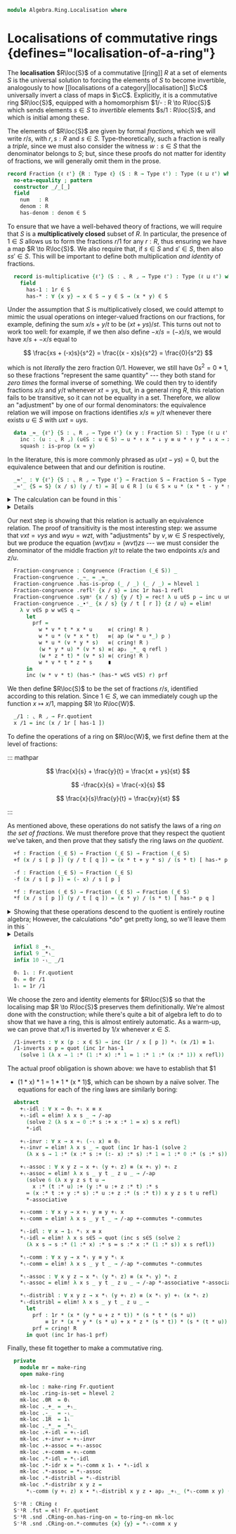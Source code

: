 <!--
```agda
open import 1Lab.Prelude hiding (_*_ ; _+_ ; _-_)

open import Algebra.Ring.Commutative
open import Algebra.Ring.Solver
open import Algebra.Ring

open import Data.Set.Coequaliser hiding (_/_)
open import Data.Nat.Base using (_≤_)
```
-->

```agda
module Algebra.Ring.Localisation where
```

# Localisations of commutative rings {defines="localisation-of-a-ring"}

The **localisation** $R\loc{S}$ of a commutative [[ring]] $R$ at a set
of elements $S$ is the universal solution to forcing the elements of $S$
to become invertible, analogously to how [[localisations of a
category||localisation]] $\cC$ universally invert a class of maps in
$\cC$. Explicitly, it is a commutative ring $R\loc{S}$, equipped with a
homomorphism $1/- : R \to R\loc{S}$ which sends elements $s \in S$ to
*invertible* elements $s/1 : R\loc{S}$, and which is initial among
these.

The elements of $R\loc{S}$ are given by formal *fractions*, which we
will write $r/s$, with $r, s : R$ and $s \in S$. Type-theoretically,
such a fraction is really a *triple*, since we must also consider the
witness $w : s \in S$ that the denominator belongs to $S$; but, since
these proofs do not matter for identity of fractions, we will generally
omit them in the prose.

```agda
record Fraction {ℓ ℓ'} {R : Type ℓ} (S : R → Type ℓ') : Type (ℓ ⊔ ℓ') where
  no-eta-equality ; pattern
  constructor _/_[_]
  field
    num   : R
    denom : R
    has-denom : denom ∈ S
```

<!--
```agda
open Fraction renaming (num to ↑ ; denom to ↓)

pattern _/_ x y = x / y [ _ ]

instance
  H-Level-Fraction
    : ∀ {n ℓ ℓ'} {R : Type ℓ} {S : R → Type ℓ'} ⦃ _ : H-Level R n ⦄ ⦃ _ : ∀ {x} → H-Level (S x) n ⦄
    → H-Level (Fraction S) n
  H-Level-Fraction {n = n} {k} {R = R} {S} = hlevel-instance
    (retract→is-hlevel {A = R × ∫ₚ S} n
      (λ (x , y , p) → x / y [ p ])
      (λ (x / y [ p ]) → x , y , p)
      (λ { (x / y [ p ]) i → x / y [ p ] })
        (hlevel n))

  Inductive-Fraction
    : ∀ {ℓ ℓ' ℓ'' ℓm} {R : Type ℓ} {S : R → Type ℓ'} {P : Fraction S → Type ℓ''}
    → ⦃ _ : Inductive ((num : ⌞ R ⌟) (denom : ⌞ R ⌟) (has : denom ∈ S) → P (num / denom [ has ])) ℓm ⦄
    → Inductive ((x : Fraction S) → P x) ℓm
  Inductive-Fraction ⦃ r ⦄ .Inductive.methods        = r .Inductive.methods
  Inductive-Fraction ⦃ r ⦄ .Inductive.from f (x / s [ p ]) = r .Inductive.from f x s p

Fraction-path
  : ∀ {ℓ ℓ'} {R : Type ℓ} {S : ⌞ R ⌟ → Type ℓ'}
  → ⦃ _ : ∀ {x} → H-Level (S x) 1 ⦄ {x y : Fraction S}
  → ↑ x ≡ ↑ y → ↓ x ≡ ↓ y → x ≡ y
Fraction-path {S = S} {x = x / s [ p ]} {y / t [ q ] } α β i = record
  { num = α i
  ; denom = β i
  ; has-denom = is-prop→pathp (λ i → hlevel {T = S (β i)} 1) p q i
  }
```
-->

<!--
```agda
module Frac {ℓ} (R : CRing ℓ) where
  open Explicit R
  open CRing R
```
-->

To ensure that we have a well-behaved theory of fractions, we will
require that $S$ is a **multiplicatively closed** subset of $R$. In
particular, the presence of $1 \in S$ allows us to form the fractions
$r/1$ for any $r : R$, thus ensuring we have a map $R \to R\loc{S}$. We
also require that, if $s \in S$ and $s' \in S$, then also $ss' \in S$.
This will be important to define both multiplication *and identity* of
fractions.

```agda
  record is-multiplicative {ℓ'} (S : ⌞ R ⌟ → Type ℓ') : Type (ℓ ⊔ ℓ') where
    field
      has-1 : 1r ∈ S
      has-* : ∀ {x y} → x ∈ S → y ∈ S → (x * y) ∈ S
```

Under the assumption that $S$ is multiplicatively closed, we could
attempt to mimic the usual operations on integer-valued fractions on our
fractions, for example, defining the sum $x/s + y/t$ to be $(xt+ys)/st$.
This turns out not to work too well: for example, if we then also define
$-x/s = (-x)/s$, we would have $x/s + -x/s$ equal to

$$
\frac{xs + (-x)s}{s^2} = \frac{(x - x)s}{s^2} = \frac{0}{s^2}
$$

which is not *literally* the zero fraction $0/1$. However, we still have
$0s^2 = 0*1$, so these fractions "represent the same quantity" --- they
both stand for *zero times* the formal inverse of something. We could
then try to identify fractions $x/s$ and $y/t$ whenever $xt = ys$, but,
in a general ring $R$, this relation fails to be transitive, so it can
not be equality in a set. Therefore, we allow an "adjustment" by one of
our formal denominators: the equivalence relation we will impose on
fractions identifies $x/s \approx y/t$ whenever there exists $u \in S$
with $uxt = uys$.

```agda
  data _≈_ {ℓ'} {S : ⌞ R ⌟ → Type ℓ'} (x y : Fraction S) : Type (ℓ ⊔ ℓ') where
    inc : (u : ⌞ R ⌟) (u∈S : u ∈ S) → u * ↑ x * ↓ y ≡ u * ↑ y * ↓ x → x ≈ y
    squash : is-prop (x ≈ y)
```

<!--
```agda
  {-
  We define _≈_ as a data type so it's injective. It could also be a
  record, but then we'd have to truncate the record in a separate step.
  -}

  instance
    Inductive-≈
      : ∀ {ℓ' ℓ'' ℓm} {S : ⌞ R ⌟ → Type ℓ'} {x y : Fraction S} {P : x ≈ y → Type ℓ''}
      → ⦃ h : ∀ {x} → H-Level (P x) 1 ⦄
      → ⦃ r : Inductive ((u : ⌞ R ⌟) (u∈S : u ∈ S) (p : u * ↑ x * ↓ y ≡ u * ↑ y * ↓ x) → P (inc u u∈S p)) ℓm ⦄
      → Inductive ((p : x ≈ y) → P p) ℓm
    Inductive-≈ ⦃ h ⦄ ⦃ r ⦄ .Inductive.methods = r .Inductive.methods
    Inductive-≈ {S = S} {x} {y} {P} ⦃ h ⦄ ⦃ r ⦄ .Inductive.from f = go (r .Inductive.from f) where
      go
        : ((u : ⌞ R ⌟) (u∈S : u ∈ S) (p : u * ↑ x * ↓ y ≡ u * ↑ y * ↓ x) → P (inc u u∈S p))
        → ∀ x → P x
      go m (inc u u∈S x) = m u u∈S x
      go m (squash x y i) = is-prop→pathp (λ i → hlevel {T = P (squash x y i)} 1) (go m x) (go m y) i

    H-Level-≈ : ∀ {ℓ'} {S : ⌞ R ⌟ → Type ℓ'} {x y : Fraction S} {n} → H-Level (x ≈ y) (suc n)
    H-Level-≈ = prop-instance squash
```
-->

In the literature, this is more commonly phrased as $u(xt - ys) = 0$,
but the equivalence between that and our definition is routine.

```agda
  _≈'_ : ∀ {ℓ'} {S : ⌞ R ⌟ → Type ℓ'} → Fraction S → Fraction S → Type _
  _≈'_ {S = S} (x / s) (y / t) = ∃[ u ∈ R ] (u ∈ S × u * (x * t - y * s) ≡ 0r)
```

<details>
<summary>The calculation can be found in this `<details>`{.html} block.</summary>

```agda
  ≈→≈' : ∀ {ℓ'} {S : ⌞ R ⌟ → Type ℓ'} {x y : Fraction S} → x ≈ y → x ≈' y
  ≈→≈' {x = x / s} {y = y / t} = elim! λ u u∈S p →
    let
      prf =
        u * (x * t - y * s)   ≡⟨ solve 5 (λ u x t y s → u :* (x :* t :- y :* s) ≔ u :* x :* t :- u :* y :* s) u x t y s refl ⟩
        u * x * t - u * y * s ≡⟨ ap₂ _-_ refl (sym p) ⟩
        u * x * t - u * x * t ≡⟨ solve 1 (λ x → x :- x ≔ 0) (u * x * t) refl ⟩
        0r                    ∎
    in inc (u , u∈S , prf)

  ≈'→≈ : ∀ {ℓ'} {S : ⌞ R ⌟ → Type ℓ'} {x y : Fraction S} → x ≈' y → x ≈ y
  ≈'→≈ {x = x / s} {y = y / t} = elim! λ u u∈S p →
    let
      prf =
        u * x * t - u * y * s ≡⟨ solve 5 (λ u x t y s → u :* x :* t :- u :* y :* s ≔ u :* (x :* t :- y :* s)) u x t y s refl ⟩
        u * (x * t - y * s)   ≡⟨ p ⟩
        0r                    ∎
    in inc u u∈S (zero-diff prf)
```

</details>

<!--
```agda
module Loc {ℓ} (R : CRing ℓ) (S : ⌞ R ⌟ → Ω) (mult : Frac.is-multiplicative R (_∈ S)) where
  open Frac.is-multiplicative mult
  open Explicit R
  open CRing R
  open Frac R public

  open Congruence using (_∼_ ; has-is-prop ; reflᶜ ; _∙ᶜ_ ; symᶜ)
```
-->

Our next step is showing that this relation is actually an equivalence
relation. The proof of transitivity is the most interesting step: we
assume that $vxt = vys$ and $wyu = wzt$, with "adjustments" by $v, w \in
S$ respectively, but we produce the equation $(wvt)xu = (wvt)zs$ --- we
must consider the denominator of the middle fraction $y/t$ to relate the
two endpoints $x/s$ and $z/u$.

```agda
  Fraction-congruence : Congruence (Fraction (_∈ S)) _
  Fraction-congruence ._∼_ = _≈_
  Fraction-congruence .has-is-prop (_ / _) (_ / _) = hlevel 1
  Fraction-congruence .reflᶜ {x / s} = inc 1r has-1 refl
  Fraction-congruence .symᶜ {x / s} {y / t} = rec! λ u u∈S p → inc u u∈S (sym p)
  Fraction-congruence ._∙ᶜ_ {x / s} {y / t [ r ]} {z / u} = elim!
    λ v v∈S p w w∈S q →
      let
        prf =
          w * v * t * x * u     ≡⟨ cring! R ⟩
          w * u * (v * x * t)   ≡⟨ ap (w * u *_) p ⟩
          w * u * (v * y * s)   ≡⟨ cring! R ⟩
          (w * y * u) * (v * s) ≡⟨ ap₂ _*_ q refl ⟩
          (w * z * t) * (v * s) ≡⟨ cring! R ⟩
          w * v * t * z * s     ∎
      in
      inc (w * v * t) (has-* (has-* w∈S v∈S) r) prf
```

<!--
```agda
  module Fr = Congruence Fraction-congruence
  open Fraction

  private
    /-ap : ∀ {x y : Fraction (_∈ S)} → x .num ≡ y .num → x .denom ≡ y .denom → Path Fr.quotient (inc x) (inc y)
    /-ap p q = ap Coeq.inc (Fraction-path p q)
```
-->

We then define $R\loc{S}$ to be the set of fractions $r/s$, identified
according to this relation. Since $1 \in S$, we can immediately cough up
the function $x \mapsto x/1$, mapping $R \to R\loc{W}$.

```agda
  _/1 : ⌞ R ⌟ → Fr.quotient
  x /1 = inc (x / 1r [ has-1 ])
```

To define the operations of a ring on $R\loc{W}$, we first define them
at the level of fractions:

::: mathpar

$$
\frac{x}{s} + \frac{y}{t} = \frac{xt + ys}{st}
$$

$$
-\frac{x}{s} = \frac{-x}{s}
$$

$$
\frac{x}{s}\frac{y}{t} = \frac{xy}{st}
$$

:::

As mentioned above, these operations do not satisfy the laws of a ring
*on the set of fractions*. We must therefore prove that they respect the
quotient we've taken, and then prove that they satisfy the ring laws *on
the quotient*.

```agda
  +f : Fraction (_∈ S) → Fraction (_∈ S) → Fraction (_∈ S)
  +f (x / s [ p ]) (y / t [ q ]) = (x * t + y * s) / (s * t) [ has-* p q ]

  -f : Fraction (_∈ S) → Fraction (_∈ S)
  -f (x / s [ p ]) = (- x) / s [ p ]

  *f : Fraction (_∈ S) → Fraction (_∈ S) → Fraction (_∈ S)
  *f (x / s [ p ]) (y / t [ q ]) = (x * y) / (s * t) [ has-* p q ]
```

<details>
<summary>Showing that these operations descend to the quotient is
entirely routine algebra; However, the calculations *do* get pretty
long, so we'll leave them in this `<details>`{.html} block.</summary>

```agda
  -ₗ_ : Fr.quotient → Fr.quotient
  -ₗ_ = Quot-elim (λ _ → hlevel 2) (λ x → inc (-f x)) -f-resp where abstract
    -f-resp : ∀ x y → x ≈ y → Path Fr.quotient (inc (-f x)) (inc (-f y))
    -f-resp (x / s) (y / t) = elim! λ u u∈S p →
      let
        prf =
          u * (- x) * t ≡⟨ ap (_* t) *-negater ∙ *-negatel ⟩
          - (u * x * t) ≡⟨ ap -_ p ⟩
          - (u * y * s) ≡⟨ sym *-negatel ∙ ap (_* s) (sym *-negater) ⟩
          u * (- y) * s ∎
      in quot (inc u u∈S prf)

  _+ₗ_ : Fr.quotient → Fr.quotient → Fr.quotient
  _+ₗ_ = Fr.op₂-comm +f (λ a b → Fr.reflᶜ' (+f-comm a b)) +f-resp where abstract
    +f-comm : ∀ u v → +f u v ≡ +f v u
    +f-comm (x / s) (y / t) = Fraction-path +-commutes *-commutes

    +f-resp : ∀ x u v → u ≈ v → +f x u ≈ +f x v
    +f-resp (x / s) (u / y) (v / z) = rec! λ w w∈S p →
      let
        prf =
          w * (x * y + u * s) * (s * z)             ≡⟨ cring! R ⟩
          w * x * y * s * z + s * s * ⌜ w * u * z ⌝ ≡⟨ ap! p ⟩
          w * x * y * s * z + s * s * ⌜ w * v * y ⌝ ≡⟨ cring! R ⟩
          w * (x * z + v * s) * (s * y)             ∎
      in inc w w∈S prf

  _*ₗ_ : Fr.quotient → Fr.quotient → Fr.quotient
  _*ₗ_ = Fr.op₂-comm *f *f-comm *f-resp where abstract
    *f-comm : ∀ u v → *f u v ≈ *f v u
    *f-comm (x / s) (y / t) = inc 1r has-1 (solve 4 (λ x y t s → 1 :* (x :* y) :* (t :* s) ≔ 1 :* (y :* x) :* (s :* t)) x y t s refl)

    *f-resp : ∀ x u v → u ≈ v → *f x u ≈ *f x v
    *f-resp (x / s) (u / y) (v / z) = rec! λ w w∈S p →
      let
        prf =
          w * (x * u) * (s * z) ≡⟨ cring! R ⟩
          s * x * (w * u * z)   ≡⟨ ap (s * x *_) p ⟩
          s * x * (w * v * y)   ≡⟨ cring! R ⟩
          w * (x * v) * (s * y) ∎
      in inc w w∈S prf
```
</details>

```agda
  infixl 8 _+ₗ_
  infixl 9 _*ₗ_
  infix 10 -ₗ_ _/1

  0ₗ 1ₗ : Fr.quotient
  0ₗ = 0r /1
  1ₗ = 1r /1
```

We choose the zero and identity elements for $R\loc{S}$ so that the
localising map $R \to R\loc{S}$ preserves them definitionally. We're
almost done with the construction; while there's quite a bit of algebra
left to do to show that we have a ring, this is almost entirely
automatic. As a warm-up, we can prove that $x/1$ is inverted by $1/x$
whenever $x \in S$.

```agda
  /1-inverts : ∀ x (p : x ∈ S) → inc (1r / x [ p ]) *ₗ (x /1) ≡ 1ₗ
  /1-inverts x p = quot (inc 1r has-1
    (solve 1 (λ x → 1 :* (1 :* x) :* 1 ≔ 1 :* 1 :* (x :* 1)) x refl))
```

The actual proof obligation is shown above: we have to establish that $1
* (1 * x) * 1 = 1 * 1 * (x * 1)$, which can be shown by a naïve solver.
The equations for each of the ring laws are similarly boring:

```agda
  abstract
    +ₗ-idl : ∀ x → 0ₗ +ₗ x ≡ x
    +ₗ-idl = elim! λ x s _ → /-ap
      (solve 2 (λ s x → 0 :* s :+ x :* 1 ≔ x) s x refl)
      *-idl

    +ₗ-invr : ∀ x → x +ₗ (-ₗ x) ≡ 0ₗ
    +ₗ-invr = elim! λ x s _ → quot (inc 1r has-1 (solve 2
      (λ x s → 1 :* (x :* s :+ (:- x) :* s) :* 1 ≔ 1 :* 0 :* (s :* s)) x s refl))

    +ₗ-assoc : ∀ x y z → x +ₗ (y +ₗ z) ≡ (x +ₗ y) +ₗ z
    +ₗ-assoc = elim! λ x s _ y t _ z u _ → /-ap
      (solve 6 (λ x y z s t u →
        x :* (t :* u) :+ (y :* u :+ z :* t) :* s
      ≔ (x :* t :+ y :* s) :* u :+ z :* (s :* t)) x y z s t u refl)
      *-associative

    +ₗ-comm : ∀ x y → x +ₗ y ≡ y +ₗ x
    +ₗ-comm = elim! λ x s _ y t _ → /-ap +-commutes *-commutes

    *ₗ-idl : ∀ x → 1ₗ *ₗ x ≡ x
    *ₗ-idl = elim! λ x s s∈S → quot (inc s s∈S (solve 2
      (λ x s → s :* (1 :* x) :* s ≔ s :* x :* (1 :* s)) x s refl))

    *ₗ-comm : ∀ x y → x *ₗ y ≡ y *ₗ x
    *ₗ-comm = elim! λ x s _ y t _ → /-ap *-commutes *-commutes

    *ₗ-assoc : ∀ x y z → x *ₗ (y *ₗ z) ≡ (x *ₗ y) *ₗ z
    *ₗ-assoc = elim! λ x s _ y t _ z u _ → /-ap *-associative *-associative

    *ₗ-distribl : ∀ x y z → x *ₗ (y +ₗ z) ≡ (x *ₗ y) +ₗ (x *ₗ z)
    *ₗ-distribl = elim! λ x s _ y t _ z u _ →
      let
        prf : 1r * (x * (y * u + z * t)) * (s * t * (s * u))
            ≡ 1r * (x * y * (s * u) + x * z * (s * t)) * (s * (t * u))
        prf = cring! R
      in quot (inc 1r has-1 prf)
```

Finally, these fit together to make a commutative ring.

```agda
  private
    module mr = make-ring
    open make-ring

    mk-loc : make-ring Fr.quotient
    mk-loc .ring-is-set = hlevel 2
    mk-loc .0R  = 0ₗ
    mk-loc ._+_ = _+ₗ_
    mk-loc .-_  = -ₗ_
    mk-loc .1R  = 1ₗ
    mk-loc ._*_ = _*ₗ_
    mk-loc .+-idl = +ₗ-idl
    mk-loc .+-invr = +ₗ-invr
    mk-loc .+-assoc = +ₗ-assoc
    mk-loc .+-comm = +ₗ-comm
    mk-loc .*-idl = *ₗ-idl
    mk-loc .*-idr x = *ₗ-comm x 1ₗ ∙ *ₗ-idl x
    mk-loc .*-assoc = *ₗ-assoc
    mk-loc .*-distribl = *ₗ-distribl
    mk-loc .*-distribr x y z =
      *ₗ-comm (y +ₗ z) x ∙ *ₗ-distribl x y z ∙ ap₂ _+ₗ_ (*ₗ-comm x y) (*ₗ-comm x z)

  S⁻¹R : CRing ℓ
  S⁻¹R .fst = el! Fr.quotient
  S⁻¹R .snd .CRing-on.has-ring-on = to-ring-on mk-loc
  S⁻¹R .snd .CRing-on.*-commutes {x} {y} = *ₗ-comm x y
```
